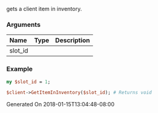 gets a client item in inventory.
### Arguments
**Name**|**Type**|**Description**
:---|:---|:---
slot_id||

### Example

```perl
my $slot_id = 1;

$client->GetItemInInventory($slot_id); # Returns void
```


Generated On 2018-01-15T13:04:48-08:00